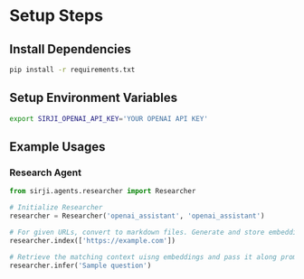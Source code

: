 # Setup Steps

## Install Dependencies

```zsh
pip install -r requirements.txt
```

## Setup Environment Variables

```zsh
export SIRJI_OPENAI_API_KEY='YOUR OPENAI API KEY'
```

## Example Usages

### Research Agent

```python
from sirji.agents.researcher import Researcher

# Initialize Researcher
researcher = Researcher('openai_assistant', 'openai_assistant')

# For given URLs, convert to markdown files. Generate and store embeddings.
researcher.index(['https://example.com'])

# Retrieve the matching context uisng embeddings and pass it along prompt for inference.
researcher.infer('Sample question')
```
